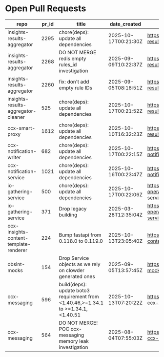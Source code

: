 # Open Pull Requests
repo | pr_id | title | date_created | url | author | ci_status
---|---|---|---|---|---|---
insights-results-aggregator | 2295 | chore(deps): update all dependencies | 2025-10-17T00:21:30Z | https://github.com/RedHatInsights/insights-results-aggregator/pull/2295 | app/red-hat-konflux | failed
insights-results-aggregator | 2268 | DO NOT MERGE redis empty rules_id investigation | 2025-09-09T10:22:37Z | https://github.com/RedHatInsights/insights-results-aggregator/pull/2268 | Jakub007d | failed
insights-results-aggregator | 2260 | fix: don't add empty rule IDs | 2025-09-05T08:18:51Z | https://github.com/RedHatInsights/insights-results-aggregator/pull/2260 | juandspy | ok
insights-results-aggregator-cleaner | 525 | chore(deps): update all dependencies | 2025-10-17T00:21:52Z | https://github.com/RedHatInsights/insights-results-aggregator-cleaner/pull/525 | app/red-hat-konflux | failed
ccx-smart-proxy | 1612 | chore(deps): update all dependencies | 2025-10-10T16:32:23Z | https://github.com/RedHatInsights/insights-results-smart-proxy/pull/1612 | app/red-hat-konflux | failed
ccx-notification-writer | 682 | chore(deps): update all dependencies | 2025-10-17T00:22:15Z | https://github.com/RedHatInsights/ccx-notification-writer/pull/682 | app/red-hat-konflux | failed
ccx-notification-service | 1021 | chore(deps): update all dependencies | 2025-10-16T00:23:47Z | https://github.com/RedHatInsights/ccx-notification-service/pull/1021 | app/red-hat-konflux | failed
io-gathering-service | 500 | chore(deps): update all dependencies | 2025-10-17T00:22:06Z | https://github.com/RedHatInsights/insights-operator-gathering-conditions-service/pull/500 | app/red-hat-konflux | failed
io-gathering-service | 371 | Drop legacy building | 2025-03-28T12:35:04Z | https://github.com/RedHatInsights/insights-operator-gathering-conditions-service/pull/371 | ikerreyes | failed
ccx-insights-content-template-renderer | 224 | Bump fastapi from 0.118.0 to 0.119.0 | 2025-10-13T23:05:40Z | https://github.com/RedHatInsights/insights-content-template-renderer/pull/224 | app/dependabot | failed
obsint-mocks | 154 | Drop Service objects as we rely on clowder generated ones | 2025-09-05T13:57:45Z | https://github.com/RedHatInsights/obsint-mocks/pull/154 | ikerreyes | ok
ccx-messaging | 596 | build(deps): update boto3 requirement from <1.40.46,>=1.34.1 to >=1.34.1,<1.40.51 | 2025-10-13T07:20:22Z | https://github.com/RedHatInsights/insights-ccx-messaging/pull/596 | app/dependabot | failed
ccx-messaging | 564 | DO NOT MERGE! POC ccx-messaging memory leak investigation | 2025-08-04T07:55:03Z | https://github.com/RedHatInsights/insights-ccx-messaging/pull/564 | Jakub007d | failed

